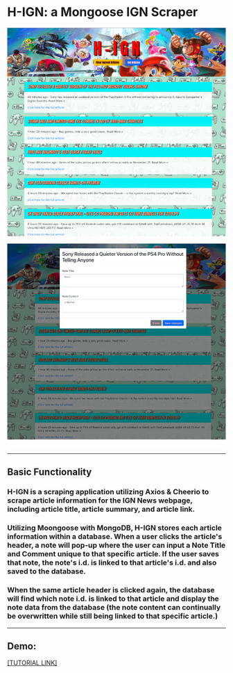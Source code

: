 # H-IGN: a Mongoose IGN Scraper

![1](/public/images/H1.png)

![2](/public/images/H2.png)

----
## Basic Functionality
### H-IGN is a scraping application utilizing Axios & Cheerio to scrape article information for the IGN News webpage, including article title, article summary, and article link.
### Utilizing Moongoose with MongoDB, H-IGN stores each article information within a database. When a user clicks the article's header, a note will pop-up where the user can input a Note Title and Comment unique to that specific article. If the user saves that note, the note's i.d. is linked to that article's i.d. and also saved to the database.  
### When the same article header is clicked again, the database will find which note i.d. is linked to that article and display the note data from the database (the note content can continually be overwritten while still being linked to that specific article.)

----
## Demo:

[[TUTORIAL LINK]](https://drive.google.com/file/d/1mb4cZngrHim86cjTzsIQ7JLk_3gaFtnk/view?usp=sharing "Tutorial")

